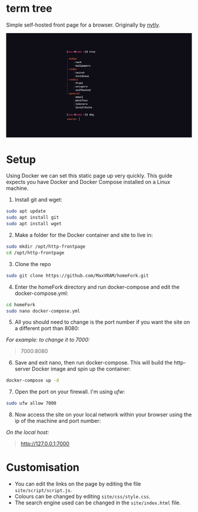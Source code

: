 # term tree

Simple self-hosted front page for a browser. Originally by [nytly](https://notabug.org/nytly/home).

![Demo Image](/images/tree_home.jpg)



# Setup

 Using Docker we can set this static page up very quickly. This guide expects you have Docker and Docker Compose installed on a Linux machine.

1. Install git and wget:

```bash
sudo apt update
sudo apt install git
sudo apt install wget
```

2. Make a folder for the Docker container and site to live in:

```bash
sudo mkdir /opt/http-frontpage
cd /opt/http-frontpage
```

3. Clone the repo

```bash
sudo git clone https://github.com/MaxVRAM/homeFork.git
```

4. Enter the homeFork directory and run docker-compose and edit the docker-compose.yml:

```bash
cd homeFork
sudo nano docker-compose.yml
```

5. All you should need to change is the port number if you want the site on a different port than 8080:

_For example: to change it to 7000:_

> 7000:8080

6. Save and exit nano, then run docker-compose. This will build the http-server Docker image and spin up the container:

```bash
docker-compose up -d
```

7. Open the port on your firewall. I'm using _ufw_:

```bash
sudo ufw allow 7000
```

8. Now access the site on your local network within your browser using the ip of the machine and port number:

_On the local host:_

> http://127.0.0.1:7000



# Customisation

- You can edit the links on the page by editing the file `site/script/script.js`.
- Colours can be changed by editing `site/css/style.css`.
- The search engine used can be changed in the `site/index.html` file.